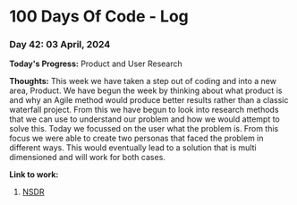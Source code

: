 # 100 Days Of Code - Log

### Day 42: 03 April, 2024 

**Today's Progress:** Product and User Research

**Thoughts:** This week we have taken a step out of coding and into a new area, Product. We have begun the week by thinking about what product is and why an Agile method would produce better results rather than a classic waterfall project. From this we have begun to look into research methods that we can use to understand our problem and how we would attempt to solve this. Today we focussed on the user what the problem is. From this focus we were able to create two personas that faced the problem in different ways. This would eventually lead to a solution that is multi dimensioned and will work for both cases.

**Link to work:** 
1. [NSDR](https://www.youtube.com/watch?v=AKGrmY8OSHM)